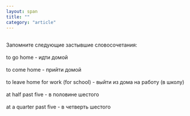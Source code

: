```yaml
---
layout: span
title: ""
category: "article"
---
```

<span class="rules"><br>Запомните следующие застывшие словосочетания:<br><br>to go home  - идти домой<br><br>to come home - прийти домой<br><br>to leave home for work (for school) - выйти из дома на работу (в школу)<br><br> at half past five - в половине шестого <br><br>at a quarter past five - в четверть шестого<br></span>